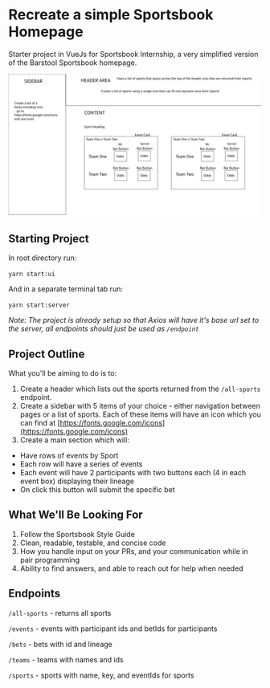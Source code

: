 # Recreate a simple Sportsbook Homepage

Starter project in VueJs for Sportsbook Internship, a very simplified version of the Barstool Sportsbook homepage.

![Intern Project Wireframe](./intern-project-2.jpg)

## Starting Project

In root directory run:

`yarn start:ui`

And in a separate terminal tab run:

`yarn start:server`

_Note: The project is already setup so that Axios will have it's base url set to the server, all endpoints should just be used as `/endpoint`_


## Project Outline

What you'll be aiming to do is to:

1. Create a header which lists out the sports returned from the `/all-sports` endpoint.
2. Create a sidebar with 5 items of your choice - either navigation between pages or a list of sports. Each of these items will have an icon which you can find at [https://fonts.google.com/icons](https://fonts.google.com/icons)
3. Create a main section which will:
  + Have rows of events by Sport
  + Each row will have a series of events
  + Each event will have 2 participants with two buttons each (4 in each event box) displaying their lineage
  + On click this button will submit the specific bet

## What We'll Be Looking For

1. Follow the Sportsbook Style Guide
2. Clean, readable, testable, and concise code
3. How you handle input on your PRs, and your communication while in pair programming
4. Ability to find answers, and able to reach out for help when needed

## Endpoints

`/all-sports` - returns all sports

`/events` - events with participant ids and betIds for participants

`/bets` - bets with id and lineage

`/teams` - teams with names and ids

`/sports` - sports with name, key, and eventIds for sports



